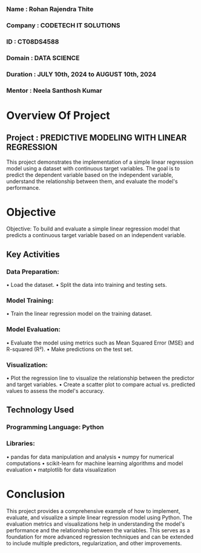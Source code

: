 ### Name : Rohan Rajendra Thite 
### Company : CODETECH IT SOLUTIONS
### ID : CT08DS4588
### Domain : DATA SCIENCE
### Duration : JULY 10th, 2024 to AUGUST 10th, 2024
### Mentor : Neela Santhosh Kumar

# Overview Of Project 
## Project : PREDICTIVE MODELING WITH LINEAR REGRESSION

This project demonstrates the implementation of a simple linear regression model using a dataset with continuous target variables. The goal is to predict the dependent variable based on the independent variable, understand the relationship between them, and evaluate the model's performance.

# Objective
Objective: To build and evaluate a simple linear regression model that predicts a continuous target variable based on an independent variable.
## Key Activities
### Data Preparation:
 • Load the dataset.
 • Split the data into training and testing sets.

### Model Training:
 • Train the linear regression model on the training dataset.

### Model Evaluation:
 • Evaluate the model using metrics such as Mean Squared Error (MSE) and R-squared (R²).
 • Make predictions on the test set.

### Visualization:
 • Plot the regression line to visualize the relationship between the predictor and target variables.
 • Create a scatter plot to compare actual vs. predicted values to assess the model's accuracy.

## Technology Used

### Programming Language: Python
### Libraries:
 • pandas for data manipulation and analysis
 • numpy for numerical computations
 • scikit-learn for machine learning algorithms and model evaluation
 • matplotlib for data visualization

# Conclusion

This project provides a comprehensive example of how to implement, evaluate, and visualize a simple linear regression model using Python. The evaluation metrics and visualizations help in understanding the model's performance and the relationship between the variables. This serves as a foundation for more advanced regression techniques and can be extended to include multiple predictors, regularization, and other improvements.
